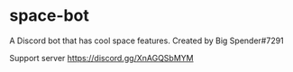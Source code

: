 # space-bot
A Discord bot that has cool space features.
Created by Big Spender#7291

Support server https://discord.gg/XnAGQSbMYM
